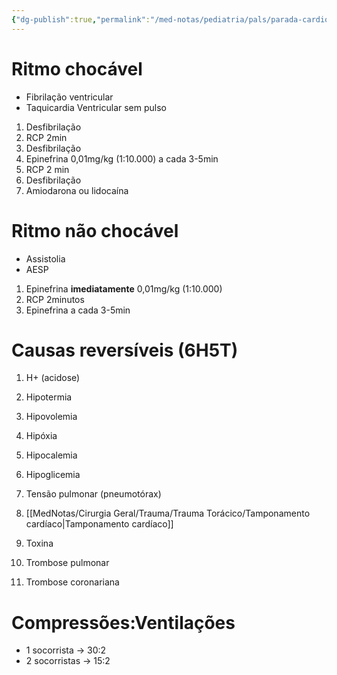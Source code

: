```yaml
---
{"dg-publish":true,"permalink":"/med-notas/pediatria/pals/parada-cardiorrespiratoria-na-pediatria/","tags":["review"]}
---
```


# Ritmo chocável
- Fibrilação ventricular
- Taquicardia Ventricular sem pulso

1. Desfibrilação
2. RCP 2min
3. Desfibrilação
4. Epinefrina 0,01mg/kg (1:10.000) a cada 3-5min
5. RCP 2 min
6. Desfibrilação
7. Amiodarona ou lidocaína

# Ritmo não chocável
- Assistolia
- AESP

1. Epinefrina **imediatamente** 0,01mg/kg (1:10.000)
2. RCP 2minutos
3. Epinefrina a cada 3-5min


# Causas reversíveis (6H5T)
1. H+ (acidose)
2. Hipotermia
3. Hipovolemia
4. Hipóxia
5. Hipocalemia
6. Hipoglicemia

1. Tensão pulmonar (pneumotórax)
2. [[MedNotas/Cirurgia Geral/Trauma/Trauma Torácico/Tamponamento cardíaco\|Tamponamento cardíaco]]
3. Toxina
4. Trombose pulmonar
5. Trombose coronariana

# Compressões:Ventilações
- 1 socorrista -> 30:2 
- 2 socorristas -> 15:2
